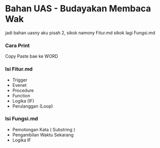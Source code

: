 # Bahan UAS - Budayakan Membaca Wak
jadi bahan uasny aku pisah 2, sikok namony Fitur.md sikok lagi Fungsi.md

### Cara Print
Copy Paste bae ke WORD

### Isi Fitur.md
- Trigger
- Evenet
- Procedure
- Function
- Logika (IF)
- Perulanggan (Loop)

### Isi Fungsi.md
- Pemotongan Kata ( Substring )
- Pengambilan Waktu Sekarang 
- Logika IF
